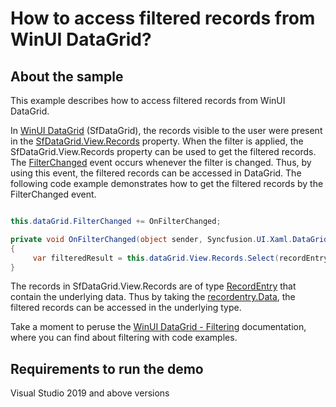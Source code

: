 # How to access filtered records from WinUI DataGrid?

## About the sample

This example describes how to access filtered records from WinUI DataGrid.

In [WinUI DataGrid](https://www.syncfusion.com/winui-controls/datagrid) (SfDataGrid), the records visible to the user were present in the [SfDataGrid.View.Records](https://help.syncfusion.com/cr/winui/Syncfusion.UI.Xaml.Data.ICollectionViewAdv.html#Syncfusion_UI_Xaml_Data_ICollectionViewAdv_Filter) property. When the filter is applied, the SfDataGrid.View.Records property can be used to get the filtered records. The [FilterChanged](https://help.syncfusion.com/cr/winui/Syncfusion.UI.Xaml.DataGrid.SfDataGrid.html#Syncfusion_UI_Xaml_DataGrid_SfDataGrid_FilterChanged) event occurs whenever the filter is changed. Thus, by using this event, the filtered records can be accessed in DataGrid. The following code example demonstrates how to get the filtered records by the FilterChanged event.

``` C#

this.dataGrid.FilterChanged += OnFilterChanged;

private void OnFilterChanged(object sender, Syncfusion.UI.Xaml.DataGrid.GridFilterEventArgs e)
{
     var filteredResult = this.dataGrid.View.Records.Select(recordEntry => recordEntry.Data);
}

```

The records in SfDataGrid.View.Records are of type [RecordEntry](https://help.syncfusion.com/cr/winui/Syncfusion.UI.Xaml.Data.RecordEntry.html) that contain the underlying data. Thus by taking the [recordentry.Data](https://help.syncfusion.com/cr/winui/Syncfusion.UI.Xaml.Data.RecordEntry.html#Syncfusion_UI_Xaml_Data_RecordEntry_Data), the filtered records can be accessed in the underlying type.

Take a moment to peruse the [WinUI DataGrid - Filtering](https://help.syncfusion.com/winui/datagrid/filtering) documentation, where you can find about filtering with code examples.

## Requirements to run the demo
Visual Studio 2019 and above versions
